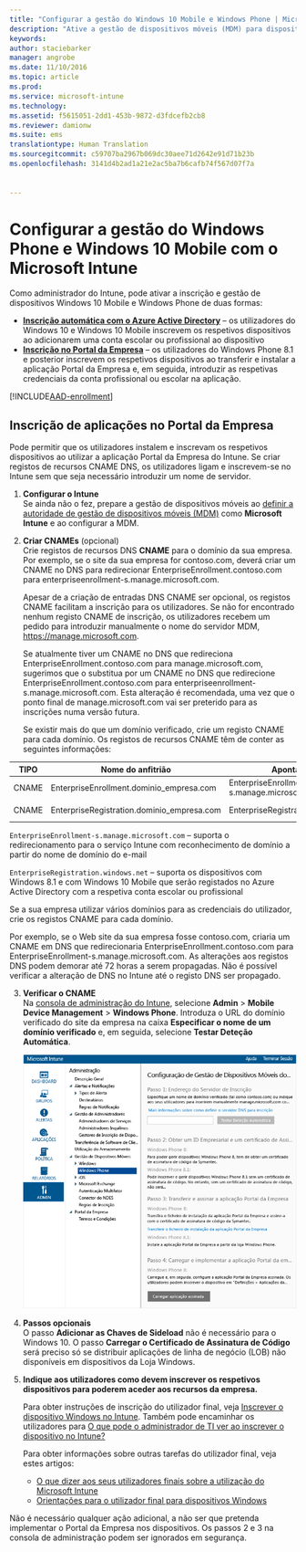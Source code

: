 ```yaml
---
title: "Configurar a gestão do Windows 10 Mobile e Windows Phone | Microsoft Intune"
description: "Ative a gestão de dispositivos móveis (MDM) para dispositivos Windows 10 Mobile ou Windows Phone com o Microsoft Intune."
keywords: 
author: staciebarker
manager: angrobe
ms.date: 11/10/2016
ms.topic: article
ms.prod: 
ms.service: microsoft-intune
ms.technology: 
ms.assetid: f5615051-2dd1-453b-9872-d3fdcefb2cb8
ms.reviewer: damionw
ms.suite: ems
translationtype: Human Translation
ms.sourcegitcommit: c59707ba2967b069dc30aee71d2642e91d71b23b
ms.openlocfilehash: 3141d4b2ad1a21e2ac5ba7b6cafb74f567d07f7a


---
```



# <a name="set-up-windows-phone-and-windows-10-mobile-management-with-microsoft-intune"></a>Configurar a gestão do Windows Phone e Windows 10 Mobile com o Microsoft Intune

Como administrador do Intune, pode ativar a inscrição e gestão de dispositivos Windows 10 Mobile e Windows Phone de duas formas:

- **[Inscrição automática com o Azure Active Directory](#azure-active-directory-enrollment)** – os utilizadores do Windows 10 e Windows 10 Mobile inscrevem os respetivos dispositivos ao adicionarem uma conta escolar ou profissional ao dispositivo
- **[Inscrição no Portal da Empresa](#company-portal-app-enrollment)** – os utilizadores do Windows Phone 8.1 e posterior inscrevem os respetivos dispositivos ao transferir e instalar a aplicação Portal da Empresa e, em seguida, introduzir as respetivas credenciais da conta profissional ou escolar na aplicação.


[!INCLUDE[AAD-enrollment](../includes/win10-automatic-enrollment-aad.md)]

## <a name="company-portal-app-enrollment"></a>Inscrição de aplicações no Portal da Empresa
Pode permitir que os utilizadores instalem e inscrevam os respetivos dispositivos ao utilizar a aplicação Portal da Empresa do Intune. Se criar registos de recursos CNAME DNS, os utilizadores ligam e inscrevem-se no Intune sem que seja necessário introduzir um nome de servidor.

1.  **Configurar o Intune**<br>Se ainda não o fez, prepare a gestão de dispositivos móveis ao [definir a autoridade de gestão de dispositivos móveis (MDM)](prerequisites-for-enrollment.md#step-2-set-mdm-authority) como **Microsoft Intune** e ao configurar a MDM.

2.  **Criar CNAMEs** (opcional)<br>Crie registos de recursos DNS **CNAME** para o domínio da sua empresa. Por exemplo, se o site da sua empresa for contoso.com, deverá criar um CNAME no DNS para redirecionar EnterpriseEnrollment.contoso.com para enterpriseenrollment-s.manage.microsoft.com.

    Apesar de a criação de entradas DNS CNAME ser opcional, os registos CNAME facilitam a inscrição para os utilizadores. Se não for encontrado nenhum registo CNAME de inscrição, os utilizadores recebem um pedido para introduzir manualmente o nome do servidor MDM, https://manage.microsoft.com.

    Se atualmente tiver um CNAME no DNS que redireciona EnterpriseEnrollment.contoso.com para manage.microsoft.com, sugerimos que o substitua por um CNAME no DNS que redirecione EnterpriseEnrollment.contoso.com para enterpriseenrollment-s.manage.microsoft.com. Esta alteração é recomendada, uma vez que o ponto final de manage.microsoft.com vai ser preterido para as inscrições numa versão futura.

    Se existir mais do que um domínio verificado, crie um registo CNAME para cada domínio. Os registos de recursos CNAME têm de conter as seguintes informações:

  |TIPO|Nome do anfitrião|Aponta para|TTL|
  |--------|-------------|-------------|-------|
  |CNAME|EnterpriseEnrollment.dominio_empresa.com|EnterpriseEnrollment-s.manage.microsoft.com |1 Hora|
  |CNAME|EnterpriseRegistration.dominio_empresa.com|EnterpriseRegistration.windows.net|1 Hora|

  `EnterpriseEnrollment-s.manage.microsoft.com` – suporta o redirecionamento para o serviço Intune com reconhecimento de domínio a partir do nome de domínio do e-mail

  `EnterpriseRegistration.windows.net` – suporta os dispositivos com Windows 8.1 e com Windows 10 Mobile que serão registados no Azure Active Directory com a respetiva conta escolar ou profissional

  Se a sua empresa utilizar vários domínios para as credenciais do utilizador, crie os registos CNAME para cada domínio.

  Por exemplo, se o Web site da sua empresa fosse contoso.com, criaria um CNAME em DNS que redirecionaria EnterpriseEnrollment.contoso.com para EnterpriseEnrollment-s.manage.microsoft.com. As alterações aos registos DNS podem demorar até 72 horas a serem propagadas. Não é possível verificar a alteração de DNS no Intune até o registo DNS ser propagado.

3.  **Verificar o CNAME**<br>Na [consola de administração do Intune](http://manage.microsoft.com), selecione **Admin** &gt; **Mobile Device Management** &gt; **Windows Phone**. Introduza o URL do domínio verificado do site da empresa na caixa **Especificar o nome de um domínio verificado** e, em seguida, selecione **Testar Deteção Automática**.

    ![Caixa de diálogo Configurar a gestão de dispositivos móveis do Windows](../media/windows-phone-enrollment.png)

4.  **Passos opcionais**<br>O passo **Adicionar as Chaves de Sideload** não é necessário para o Windows 10. O passo **Carregar o Certificado de Assinatura de Código** será preciso só se distribuir aplicações de linha de negócio (LOB) não disponíveis em dispositivos da Loja Windows.

5.  **Indique aos utilizadores como devem inscrever os respetivos dispositivos para poderem aceder aos recursos da empresa.**

    Para obter instruções de inscrição do utilizador final, veja [Inscrever o dispositivo Windows no Intune](../enduser/enroll-your-device-in-intune-windows.md). Também pode encaminhar os utilizadores para [O que pode o administrador de TI ver ao inscrever o dispositivo no Intune?](../enduser/what-can-your-it-administrator-see-when-you-enroll-your-device-in-intune-windows.md)

    Para obter informações sobre outras tarefas do utilizador final, veja estes artigos:
    - [O que dizer aos seus utilizadores finais sobre a utilização do Microsoft Intune](what-to-tell-your-end-users-about-using-microsoft-intune.md)
    - [Orientações para o utilizador final para dispositivos Windows](../enduser/using-your-windows-device-with-intune.md)

Não é necessário qualquer ação adicional, a não ser que pretenda implementar o Portal da Empresa nos dispositivos.  Os passos 2 e 3 na consola de administração podem ser ignorados em segurança.



<!--HONumber=Dec16_HO2-->


